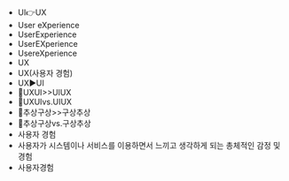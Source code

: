 ﻿- UI👉UX
- User eXperience
- UserExperience
- UserEXperience
- UsereXperience
- UX
- UX(사용자 경험)
- UX▶️UI
- 📌UXUI>>UIUX
- 📌UXUIvs.UIUX
- 📌추상구상>>구상추상
- 📌추상구상vs.구상추상
- 사용자 경험
- 사용자가 시스템이나 서비스를 이용하면서 느끼고 생각하게 되는 총체적인 감정 및 경험
- 사용자경험
